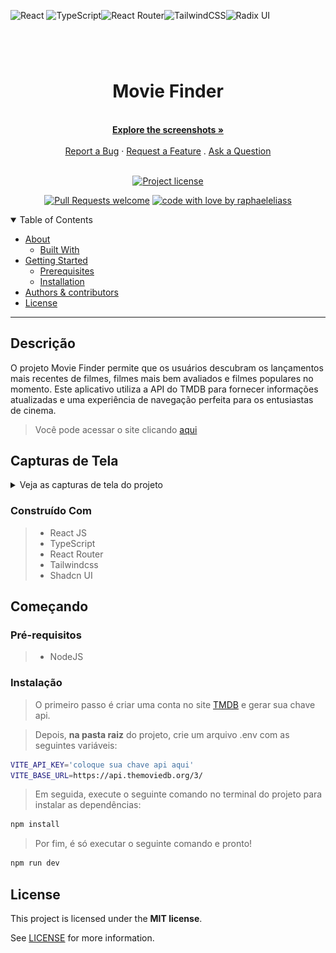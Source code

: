 ![React](https://img.shields.io/badge/react-%2320232a.svg?style=for-the-badge&logo=react&logoColor=%2361DAFB)
![TypeScript](https://img.shields.io/badge/typescript-%23007ACC.svg?style=for-the-badge&logo=typescript&logoColor=white)![React Router](https://img.shields.io/badge/React_Router-CA4245?style=for-the-badge&logo=react-router&logoColor=white)![TailwindCSS](https://img.shields.io/badge/tailwindcss-%2338B2AC.svg?style=for-the-badge&logo=tailwind-css&logoColor=white)![Radix UI](https://img.shields.io/badge/radix%20ui-161618.svg?style=for-the-badge&logo=radix-ui&logoColor=white)

<div align="center" style='margin-top:6rem;'>

# Movie Finder

  <br />
  <a href="#about"><strong>Explore the screenshots »</strong></a>
  <br />
  <br />
  <a href="https://github.com/raphaeleliass/movie-finder/issues/new?assignees=&labels=bug&template=01_BUG_REPORT.md&title=bug%3A+">Report a Bug</a>
  ·
  <a href="https://github.com/raphaeleliass/movie-finder/issues/new?assignees=&labels=enhancement&template=02_FEATURE_REQUEST.md&title=feat%3A+">Request a Feature</a>
  .
  <a href="https://github.com/raphaeleliass/movie-finder/issues/new?assignees=&labels=question&template=04_SUPPORT_QUESTION.md&title=support%3A+">Ask a Question</a>
</div>

<div align="center">
<br />

[![Project license](https://img.shields.io/github/license/raphaeleliass/movie-finder.svg?style=flat-square)](LICENSE)

[![Pull Requests welcome](https://img.shields.io/badge/PRs-welcome-ff69b4.svg?style=flat-square)](https://github.com/raphaeleliass/movie-finder/issues?q=is%3Aissue+is%3Aopen+label%3A%22help+wanted%22)
[![code with love by raphaeleliass](https://img.shields.io/badge/%3C%2F%3E%20with%20%E2%99%A5%20by-raphaeleliass-ff1414.svg?style=flat-square)](https://github.com/raphaeleliass)

</div>

<details open="open">
<summary>Table of Contents</summary>

- [About](#about)
  - [Built With](#built-with)
- [Getting Started](#getting-started)
  - [Prerequisites](#prerequisites)
  - [Installation](#installation)
- [Authors & contributors](#authors--contributors)
- [License](#license)

</details>

---

## Descrição

O projeto Movie Finder permite que os usuários descubram os lançamentos mais recentes de filmes, filmes mais bem avaliados e filmes populares no momento. Este aplicativo utiliza a API do TMDB para fornecer informações atualizadas e uma experiência de navegação perfeita para os entusiastas de cinema.

> Você pode acessar o site clicando [aqui](https://raphaelelias-moviefinder.vercel.app)

## Capturas de Tela

<details>
<summary>Veja as capturas de tela do projeto</summary>

<br>

<div align='center'>

### Desktop

  <img src="src/assets/desktop-preview.png" title="Home Page" width="100%">
  
  ### Mobile
  <img src="src/assets/mobile-preview.png" title="Home Page" width="50%">
</div>

</details>

### Construído Com

> - React JS
> - TypeScript
> - React Router
> - Tailwindcss
> - Shadcn UI

## Começando

### Pré-requisitos

> - NodeJS

### Instalação

>O primeiro passo é criar uma conta no site [TMDB](https://tmdb.org) e gerar sua chave api.

>Depois, <strong>na pasta raiz</strong> do projeto, crie um arquivo .env com as seguintes variáveis: 

```bash
VITE_API_KEY='coloque sua chave api aqui'
VITE_BASE_URL=https://api.themoviedb.org/3/
 ```

> Em seguida, execute o seguinte comando no terminal do projeto para instalar as dependências:

```bash
npm install
```

> Por fim, é só executar o seguinte comando e pronto!

```bash
npm run dev
```

## License

This project is licensed under the **MIT license**.

See [LICENSE](LICENSE) for more information.

